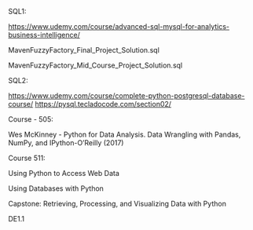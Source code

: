 
SQL1:

https://www.udemy.com/course/advanced-sql-mysql-for-analytics-business-intelligence/

MavenFuzzyFactory_Final_Project_Solution.sql

MavenFuzzyFactory_Mid_Course_Project_Solution.sql

SQL2:

https://www.udemy.com/course/complete-python-postgresql-database-course/
https://pysql.tecladocode.com/section02/

Course - 505:

Wes McKinney - Python for Data Analysis. Data Wrangling with Pandas, NumPy, and IPython-O’Reilly (2017)

Course 511:

Using Python to Access Web Data

Using Databases with Python

Capstone: Retrieving, Processing, and Visualizing Data with Python


DE1.1
